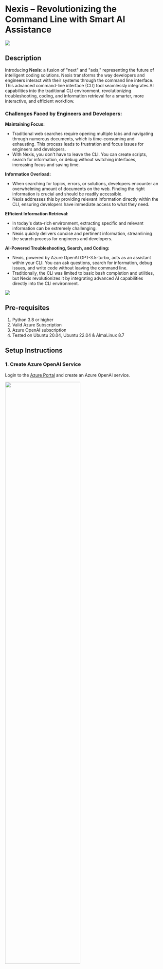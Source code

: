 # Nexis – Revolutionizing the Command Line with Smart AI Assistance

<img src="https://github.com/vinil-v/nexis/blob/main/images/nexis_updated_logo.png" >

## Description
Introducing **Nexis**: a fusion of "next" and "axis," representing the future of intelligent coding solutions. Nexis transforms the way developers and engineers interact with their systems through the command line interface. This advanced command-line interface (CLI) tool seamlessly integrates AI capabilities into the traditional CLI environment, revolutionizing troubleshooting, coding, and information retrieval for a smarter, more interactive, and efficient workflow.

### Challenges Faced by Engineers and Developers:

**Maintaining Focus:**
- Traditional web searches require opening multiple tabs and navigating through numerous documents, which is time-consuming and exhausting. This process leads to frustration and focus issues for engineers and developers.
- With Nexis, you don't have to leave the CLI. You can create scripts, search for information, or debug without switching interfaces, increasing focus and saving time.

**Information Overload:**
- When searching for topics, errors, or solutions, developers encounter an overwhelming amount of documents on the web. Finding the right information is crucial and should be readily accessible.
- Nexis addresses this by providing relevant information directly within the CLI, ensuring developers have immediate access to what they need.

**Efficient Information Retrieval:**
- In today's data-rich environment, extracting specific and relevant information can be extremely challenging.
- Nexis quickly delivers concise and pertinent information, streamlining the search process for engineers and developers.

**AI-Powered Troubleshooting, Search, and Coding:**
- Nexis, powered by Azure OpenAI GPT-3.5-turbo, acts as an assistant within your CLI. You can ask questions, search for information, debug issues, and write code without leaving the command line.
- Traditionally, the CLI was limited to basic bash completion and utilities, but Nexis revolutionizes it by integrating advanced AI capabilities directly into the CLI environment.

<img src="https://github.com/vinil-v/nexis/blob/main/images/nexis_simulation.gif" >

## Pre-requisites
1. Python 3.8 or higher
2. Valid Azure Subscription
3. Azure OpenAI subscription
4. Tested on Ubuntu 20.04, Ubuntu 22.04 & AlmaLinux 8.7

## Setup Instructions

### 1. Create Azure OpenAI Service
Login to the [Azure Portal](https://portal.azure.com/) and create an Azure OpenAI service. 

<img src="https://github.com/vinil-v/nexis/blob/main/images/AzureOpenAIService.png" width="70%" height="70%">

Obtain the Keys and Endpoint from the resource management section. This information is needed to build Nexis.

<img src="https://github.com/vinil-v/nexis/blob/main/images/enpoints_api.png" width="50%" height="50%">

### 2. Configure `openai_config.json`
Create an `openai_config.json` file in your home directory with the obtained information:
```json
{
    "api_base": "https://nexisproject.openai.azure.com/",
    "api_version": "2023-03-15-preview",
    "api_key": "your-api-key",
    "deployment_name": "gpt-35-turbo"
}
```

### 3. Deploy Base Model in Azure AI Studio
Login to [Azure AI Studio](https://ai.azure.com/) and deploy a Base model for Nexis:
- Go to the deployment option.
- Select Deploy model → Select model → Select gpt-35-turbo and confirm.
- Update the deployment name in `openai_config.json` if necessary.

<img src="https://github.com/vinil-v/nexis/blob/main/images/model_deployment.png">


<img src="https://github.com/vinil-v/nexis/blob/main/images/model_deployment_final.png"  width="50%" height="50%">

### 4. Install Nexis
Clone the repository, change the directory, and set up Nexis:
```bash
git clone https://github.com/vinil-v/nexis.git
cd nexis/
sudo chmod +x setup_nexis.py
sudo ./setup_nexis.py
```
Note: In RHEL-based systems like AlmaLinux, ensure the shebang (`#!/usr/bin/env python3.8`) in both `nexis` and `setup_nexis.py` scripts points to Python 3.8. Additionally, run `pip3.8 install --user openai==0.28` if needed.

### 5. Run Nexis
Ensure the `openai_config.json` file is in the home directory. Run Nexis using the following command:
```bash
nexis
```

## Example Usage

### Help Command
```bash
root@hackmachine2:~# nexis -h
Note: This response is generated by an AI-based model.
Warning: Verify the information and use it as a guideline. AI-generated responses may not always be accurate or complete.
usage: nexis [-h] {ib,gpu,slurm,openpbs,mpi,scripts,logs,vmsku,error,others,linux,ai} query
Generate Nexis response using Azure OpenAI Service

positional arguments:
  {ib,gpu,slurm,openpbs,mpi,scripts,logs,vmsku,error,others,linux,ai}
                        Nexis response
  query                 The query to generate a response for

optional arguments:
  -h, --help            show this help message and exit
```

### Generate SLURM Job Script
```bash
root@hackmachine2:~# nexis slurm "create a job script for testing slurm job scheduling in 2 nodes"
Note: This response is generated by an AI-based model.
Warning: Verify the information and use it as a guideline. AI-generated responses may not always be accurate or complete.
Response:
#!/bin/bash
#SBATCH --job-name=test_slurm
#SBATCH --nodes=2
#SBATCH --ntasks-per-node=1
#SBATCH --mem-per-cpu=512M
#SBATCH --time=0-00:02:00
#SBATCH --output=test_slurm_%j.out
#SBATCH --error=test_slurm_%j.err
#SBATCH --mail-type=ALL
#SBATCH --mail-user=your-email-address@domain.com

# load modules
module load slurm

# Add test task here
echo "Hello World"
sleep 10

# End of job script
```

### Generate Tensorflow MNIST Code
```bash
vinil@hackmachine2:~$ nexis ai "write a sample mnist code using tensorflow"
Note: This response is generated by an AI-based model.
Warning: Verify the information and use it as a guideline. AI-generated responses may not always be accurate or complete.
Response:
import tensorflow as tf

mnist = tf.keras.datasets.mnist
(x_train, y_train), (x_test, y_test) = mnist.load_data()

x_train, x_test = x_train / 255.0, x_test / 255.0

model = tf.keras.models.Sequential([
    tf.keras.layers.Flatten(input_shape=(28, 28)),
    tf.keras.layers.Dense(128, activation='relu'),
    tf.keras.layers.Dropout(0.2),
    tf.keras.layers.Dense(10)
])

model.compile(optimizer='adam',
              loss=tf.keras.losses.SparseCategoricalCrossentropy(from_logits=True),
              metrics=['accuracy'])

model.fit(x_train, y_train, epochs=5)
model.evaluate(x_test, y_test, verbose=2)
```

### Check NVIDIA GPU Usage
```bash
root@hackmachine2:~# nexis gpu "how to check nvidia gpu usage via command line in linux"
Note: This response is generated by an AI-based model.
Warning: Verify the information and use it as a guideline. AI-generated responses may not always be accurate or complete.
Response:
To check the usage of your Nvidia GPU via command line in Linux, you can use the `nvidia-smi` command. This command provides real-time information about your GPU's performance, including utilization, temperature, and memory usage. To use the `nvidia-smi` command, simply open a terminal and enter the following command:

`nvidia-smi`

This will display a table of real-time information about your GPU's performance. You can use this information to monitor your GPU's performance, troubleshoot issues, or optimize your system for better performance. Additionally, you can use other command line tools, such as `htop` or `top`, to monitor your GPU's performance alongside other system resources.

Overall, checking your Nvidia GPU usage via command line in Linux is a simple and straightforward process that can help you optimize your system for better performance. Whether you're a gamer, researcher, or developer, monitoring your GPU's performance is essential to getting the most out of your system. So if you're looking to check your Nvidia GPU usage in Linux, give the `nvidia-smi` command a try and see what insights you can uncover.
```

Nexis simplifies troubleshooting, coding, and information retrieval by providing intelligent, AI-driven support directly through the command line. It is a valuable tool for HPC and AI engineers, streamlining their workflows and enhancing productivity.
 
